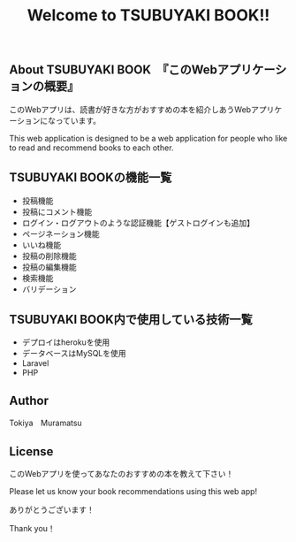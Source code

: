 <h1 align="center">Welcome to TSUBUYAKI BOOK!!</h1>
&nbsp;

## About TSUBUYAKI BOOK　『このWebアプリケーションの概要』
このWebアプリは、読書が好きな方がおすすめの本を紹介しあうWebアプリケーションになっています。

This web application is designed to be a web application for people who like to read and recommend books to each other.

## TSUBUYAKI BOOKの機能一覧
- 投稿機能
- 投稿にコメント機能
- ログイン・ログアウトのような認証機能【ゲストログインも追加】
- ページネーション機能
- いいね機能
- 投稿の削除機能
- 投稿の編集機能
- 検索機能
- バリデーション


## TSUBUYAKI BOOK内で使用している技術一覧
- デプロイはherokuを使用
- データベースはMySQLを使用
- Laravel
- PHP

## Author
Tokiya　Muramatsu

## License
このWebアプリを使ってあなたのおすすめの本を教えて下さい！

Please let us know your book recommendations using this web app!

ありがとうございます！

Thank you！
  

